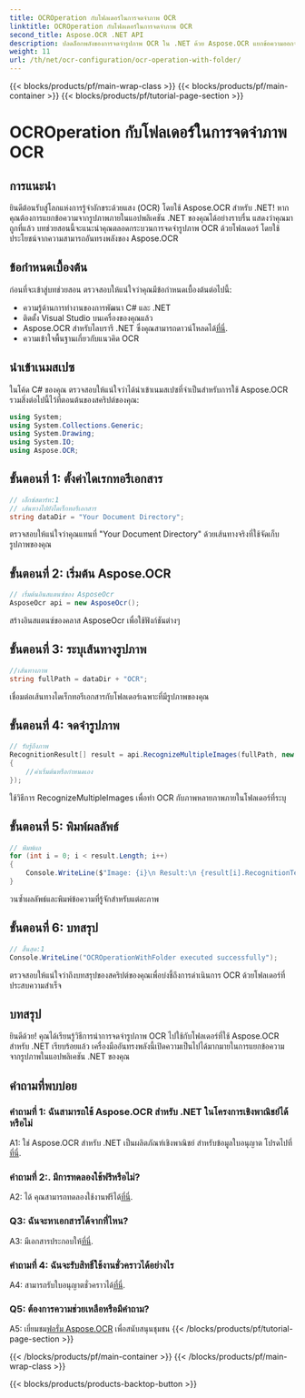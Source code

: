 ```yaml
---
title: OCROperation กับโฟลเดอร์ในการจดจำภาพ OCR
linktitle: OCROperation กับโฟลเดอร์ในการจดจำภาพ OCR
second_title: Aspose.OCR .NET API
description: ปลดล็อกพลังของการจดจำรูปภาพ OCR ใน .NET ด้วย Aspose.OCR แยกข้อความออกจากรูปภาพได้อย่างง่ายดาย
weight: 11
url: /th/net/ocr-configuration/ocr-operation-with-folder/
---
```


{{< blocks/products/pf/main-wrap-class >}}
{{< blocks/products/pf/main-container >}}
{{< blocks/products/pf/tutorial-page-section >}}

# OCROperation กับโฟลเดอร์ในการจดจำภาพ OCR

## การแนะนำ

ยินดีต้อนรับสู่โลกแห่งการรู้จำอักขระด้วยแสง (OCR) โดยใช้ Aspose.OCR สำหรับ .NET! หากคุณต้องการแยกข้อความจากรูปภาพภายในแอปพลิเคชัน .NET ของคุณได้อย่างราบรื่น แสดงว่าคุณมาถูกที่แล้ว บทช่วยสอนนี้จะแนะนำคุณตลอดกระบวนการจดจำรูปภาพ OCR ด้วยโฟลเดอร์ โดยใช้ประโยชน์จากความสามารถอันทรงพลังของ Aspose.OCR

## ข้อกำหนดเบื้องต้น

ก่อนที่จะเข้าสู่บทช่วยสอน ตรวจสอบให้แน่ใจว่าคุณมีข้อกำหนดเบื้องต้นต่อไปนี้:

- ความรู้ด้านการทำงานของการพัฒนา C# และ .NET
- ติดตั้ง Visual Studio บนเครื่องของคุณแล้ว
-  Aspose.OCR สำหรับไลบรารี .NET ซึ่งคุณสามารถดาวน์โหลดได้[ที่นี่](https://releases.aspose.com/ocr/net/).
- ความเข้าใจพื้นฐานเกี่ยวกับแนวคิด OCR

## นำเข้าเนมสเปซ

ในโค้ด C# ของคุณ ตรวจสอบให้แน่ใจว่าได้นำเข้าเนมสเปซที่จำเป็นสำหรับการใช้ Aspose.OCR รวมสิ่งต่อไปนี้ไว้ที่ตอนต้นของสคริปต์ของคุณ:

```csharp
using System;
using System.Collections.Generic;
using System.Drawing;
using System.IO;
using Aspose.OCR;
```

## ขั้นตอนที่ 1: ตั้งค่าไดเรกทอรีเอกสาร

```csharp
// เอ็กซ์สตาร์ท:1
// เส้นทางไปยังไดเร็กทอรีเอกสาร
string dataDir = "Your Document Directory";
```

ตรวจสอบให้แน่ใจว่าคุณแทนที่ "Your Document Directory" ด้วยเส้นทางจริงที่ใช้จัดเก็บรูปภาพของคุณ

## ขั้นตอนที่ 2: เริ่มต้น Aspose.OCR

```csharp
// เริ่มต้นอินสแตนซ์ของ AsposeOcr
AsposeOcr api = new AsposeOcr();
```

สร้างอินสแตนซ์ของคลาส AsposeOcr เพื่อใช้ฟังก์ชันต่างๆ

## ขั้นตอนที่ 3: ระบุเส้นทางรูปภาพ

```csharp
//เส้นทางภาพ
string fullPath = dataDir + "OCR";
```

เชื่อมต่อเส้นทางไดเร็กทอรีเอกสารกับโฟลเดอร์เฉพาะที่มีรูปภาพของคุณ

## ขั้นตอนที่ 4: จดจำรูปภาพ

```csharp
// รับรู้ถึงภาพ
RecognitionResult[] result = api.RecognizeMultipleImages(fullPath, new RecognitionSettings
{
    //ค่าเริ่มต้นหรือกำหนดเอง
});
```

ใช้วิธีการ RecognizeMultipleImages เพื่อทำ OCR กับภาพหลายภาพภายในโฟลเดอร์ที่ระบุ

## ขั้นตอนที่ 5: พิมพ์ผลลัพธ์

```csharp
// พิมพ์ผล
for (int i = 0; i < result.Length; i++)
{
    Console.WriteLine($"Image: {i}\n Result:\n {result[i].RecognitionText}");
}
```

วนซ้ำผลลัพธ์และพิมพ์ข้อความที่รู้จักสำหรับแต่ละภาพ

## ขั้นตอนที่ 6: บทสรุป

```csharp
// สิ้นสุด:1
Console.WriteLine("OCROperationWithFolder executed successfully");
```

ตรวจสอบให้แน่ใจว่าถึงบทสรุปของสคริปต์ของคุณเพื่อบ่งชี้ถึงการดำเนินการ OCR ด้วยโฟลเดอร์ที่ประสบความสำเร็จ

## บทสรุป

ยินดีด้วย! คุณได้เรียนรู้วิธีการนำการจดจำรูปภาพ OCR ไปใช้กับโฟลเดอร์ที่ใช้ Aspose.OCR สำหรับ .NET เรียบร้อยแล้ว เครื่องมืออันทรงพลังนี้เปิดความเป็นไปได้มากมายในการแยกข้อความจากรูปภาพในแอปพลิเคชัน .NET ของคุณ

## คำถามที่พบบ่อย

### คำถามที่ 1: ฉันสามารถใช้ Aspose.OCR สำหรับ .NET ในโครงการเชิงพาณิชย์ได้หรือไม่

 A1: ใช่ Aspose.OCR สำหรับ .NET เป็นผลิตภัณฑ์เชิงพาณิชย์ สำหรับข้อมูลใบอนุญาต โปรดไปที่[ที่นี่](https://purchase.aspose.com/buy).

### คำถามที่ 2:. มีการทดลองใช้ฟรีหรือไม่?

 A2: ได้ คุณสามารถทดลองใช้งานฟรีได้[ที่นี่](https://releases.aspose.com/).

### Q3: ฉันจะหาเอกสารได้จากที่ไหน?

 A3: มีเอกสารประกอบให้[ที่นี่](https://reference.aspose.com/ocr/net/).

### คำถามที่ 4: ฉันจะรับสิทธิ์ใช้งานชั่วคราวได้อย่างไร

 A4: สามารถรับใบอนุญาตชั่วคราวได้[ที่นี่](https://purchase.aspose.com/temporary-license/).

### Q5: ต้องการความช่วยเหลือหรือมีคำถาม?

 A5: เยี่ยมชม[ฟอรั่ม Aspose.OCR](https://forum.aspose.com/c/ocr/16) เพื่อสนับสนุนชุมชน
{{< /blocks/products/pf/tutorial-page-section >}}

{{< /blocks/products/pf/main-container >}}
{{< /blocks/products/pf/main-wrap-class >}}

{{< blocks/products/products-backtop-button >}}
